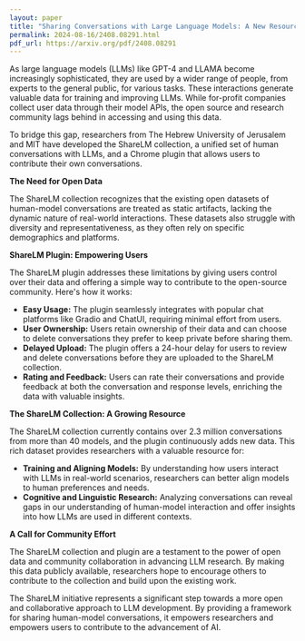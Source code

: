 ```yaml
---
layout: paper
title: "Sharing Conversations with Large Language Models: A New Resource for Researchers"
permalink: 2024-08-16/2408.08291.html
pdf_url: https://arxiv.org/pdf/2408.08291
---
```


As large language models (LLMs) like GPT-4 and LLAMA become increasingly sophisticated, they are used by a wider range of people, from experts to the general public, for various tasks. These interactions generate valuable data for training and improving LLMs. While for-profit companies collect user data through their model APIs, the open source and research community lags behind in accessing and using this data. 

To bridge this gap, researchers from The Hebrew University of Jerusalem and MIT have developed the ShareLM collection, a unified set of human conversations with LLMs, and a Chrome plugin that allows users to contribute their own conversations. 

**The Need for Open Data** 

The ShareLM collection recognizes that the existing open datasets of human-model conversations are treated as static artifacts, lacking the dynamic nature of real-world interactions. These datasets also struggle with diversity and representativeness, as they often rely on specific demographics and platforms. 

**ShareLM Plugin: Empowering Users**

The ShareLM plugin addresses these limitations by giving users control over their data and offering a simple way to contribute to the open-source community. Here's how it works:

* **Easy Usage:** The plugin seamlessly integrates with popular chat platforms like Gradio and ChatUI, requiring minimal effort from users. 
* **User Ownership:** Users retain ownership of their data and can choose to delete conversations they prefer to keep private before sharing them. 
* **Delayed Upload:** The plugin offers a 24-hour delay for users to review and delete conversations before they are uploaded to the ShareLM collection. 
* **Rating and Feedback:** Users can rate their conversations and provide feedback at both the conversation and response levels, enriching the data with valuable insights. 

**The ShareLM Collection: A Growing Resource**

The ShareLM collection currently contains over 2.3 million conversations from more than 40 models, and the plugin continuously adds new data. This rich dataset provides researchers with a valuable resource for:

* **Training and Aligning Models:** By understanding how users interact with LLMs in real-world scenarios, researchers can better align models to human preferences and needs. 
* **Cognitive and Linguistic Research:** Analyzing conversations can reveal gaps in our understanding of human-model interaction and offer insights into how LLMs are used in different contexts. 

**A Call for Community Effort**

The ShareLM collection and plugin are a testament to the power of open data and community collaboration in advancing LLM research. By making this data publicly available, researchers hope to encourage others to contribute to the collection and build upon the existing work. 

The ShareLM initiative represents a significant step towards a more open and collaborative approach to LLM development. By providing a framework for sharing human-model conversations, it empowers researchers and empowers users to contribute to the advancement of AI. 
